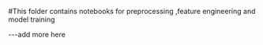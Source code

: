 #This folder contains notebooks for preprocessing ,feature engineering and model training

---add more here